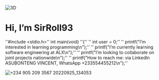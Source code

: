 ![3D](https://user-images.githubusercontent.com/109989332/193680413-84a06651-ee66-4a84-9d0c-e620728fb861.jpg)

# Hi, I’m SirRoll93

''#include <stdio.h>''
int main(void)
''{''
''  int user = 0;''
 '' printf("I’m interested in learning programming\n");''
''  printf("I’m currently learning software engineering at ALX\n");''
''  printf("I’m looking to collaborate on joint projects nationwide\n");''
''  printf("How to reach me: via LinkedIn ASUBONTENG VINCENT, WhatsApp +233554455212\n");''

![+234 905 209 3567 20220925_134053](https://user-images.githubusercontent.com/109989332/193684126-32e0c829-8f03-43b2-9125-a493a2c36d15.jpg)

<!---
This is my personal README repo
--->
